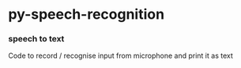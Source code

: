 # py-speech-recognition

### speech to text
Code to record / recognise input from microphone and print it as text